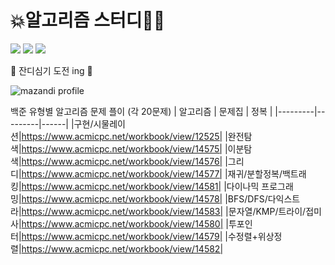 # 💥알고리즘 스터디👊💥 
<img src="https://img.shields.io/badge/Java-2C2255?style=for-the-badge&logo=Eclipse-IDE&logoColor=white"/> <img src="https://img.shields.io/badge/Python-3776AB?style=for-the-badge&logo=Python&logoColor=white"/> 
<img src="https://img.shields.io/badge/MySQL-4479A1?style=for-the-badge&logo=mysql&logoColor=white">

🌱 잔디심기 도전 ing 🌱

![mazandi profile](http://mazandi.herokuapp.com/api?handle=won4538&theme=warm)

  
백준 유형별 알고리즘 문제 플이 (각 20문제)
| 알고리즘 | 문제집 | 정복 |
|---------|---------|------|
|구현/시물레이션|https://www.acmicpc.net/workbook/view/12525|
|완전탐색|https://www.acmicpc.net/workbook/view/14575|
|이분탐색|https://www.acmicpc.net/workbook/view/14576|
|그리디|https://www.acmicpc.net/workbook/view/14577|
|재귀/분할정복/백트래킹|https://www.acmicpc.net/workbook/view/14581|
|다이나믹 프로그래밍|https://www.acmicpc.net/workbook/view/14578|
|BFS/DFS/다익스트라|https://www.acmicpc.net/workbook/view/14583|
|문자열/KMP/트라이/접미사|https://www.acmicpc.net/workbook/view/14580|
|투포인터|https://www.acmicpc.net/workbook/view/14579|
|수정렬+위상정렬|https://www.acmicpc.net/workbook/view/14582|

